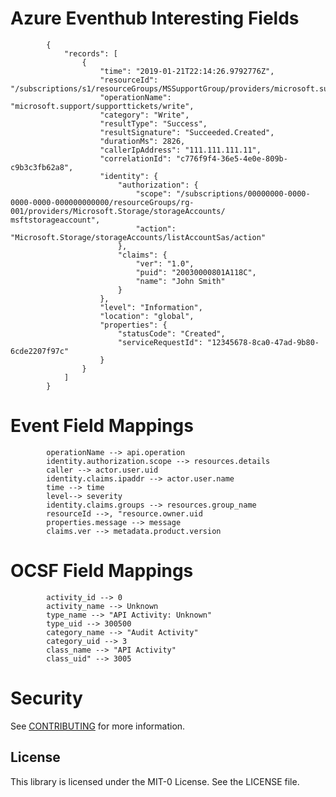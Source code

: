 # Azure Eventhub Interesting Fields

            {
                "records": [
                    {
                        "time": "2019-01-21T22:14:26.9792776Z",
                        "resourceId": "/subscriptions/s1/resourceGroups/MSSupportGroup/providers/microsoft.support/supporttickets/123456112305841",
                        "operationName": "microsoft.support/supporttickets/write",
                        "category": "Write",
                        "resultType": "Success",
                        "resultSignature": "Succeeded.Created",
                        "durationMs": 2826,
                        "callerIpAddress": "111.111.111.11",
                        "correlationId": "c776f9f4-36e5-4e0e-809b-c9b3c3fb62a8",
                        "identity": {
                            "authorization": {
                                "scope": "/subscriptions/00000000-0000-0000-0000-000000000000/resourceGroups/rg-001/providers/Microsoft.Storage/storageAccounts/       msftstorageaccount",
                                "action": "Microsoft.Storage/storageAccounts/listAccountSas/action"
                            },
                            "claims": {
                                "ver": "1.0",
                                "puid": "20030000801A118C",
                                "name": "John Smith"
                            }
                        },
                        "level": "Information",
                        "location": "global",
                        "properties": {
                            "statusCode": "Created",
                            "serviceRequestId": "12345678-8ca0-47ad-9b80-6cde2207f97c"
                        }
                    }
                ]
            }


# Event Field Mappings

            operationName --> api.operation
            identity.authorization.scope --> resources.details
            caller --> actor.user.uid
            identity.claims.ipaddr --> actor.user.name
            time --> time
            level--> severity
            identity.claims.groups --> resources.group_name
            resourceId -->, "resource.owner.uid
            properties.message --> message
            claims.ver --> metadata.product.version
            
# OCSF Field Mappings

            activity_id --> 0
            activity_name --> Unknown
            type_name --> "API Activity: Unknown"
            type_uid --> 300500
            category_name --> "Audit Activity"
            category_uid --> 3
            class_name --> "API Activity"
            class_uid" --> 3005

# Security

See [CONTRIBUTING](CONTRIBUTING.md#security-issue-notifications) for more information.

## License

This library is licensed under the MIT-0 License. See the LICENSE file.

